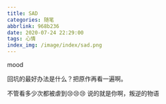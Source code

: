 ```yaml
---
title: SAD
categories: 随笔
abbrlink: 968b236
date: 2020-07-24 22:29:00
tags: 心情
index_img: /image/index/sad.png
---
```

mood
<!-- More -->
回坑的最好办法是什么？把原作再看一遍啊。

不管看多少次都被虐到:cry::cry::cry:
说的就是你啊，叛逆的物语